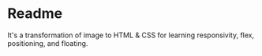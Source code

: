 # Readme

It's a transformation of image to HTML & CSS for learning responsivity, flex, positioning, and floating.
